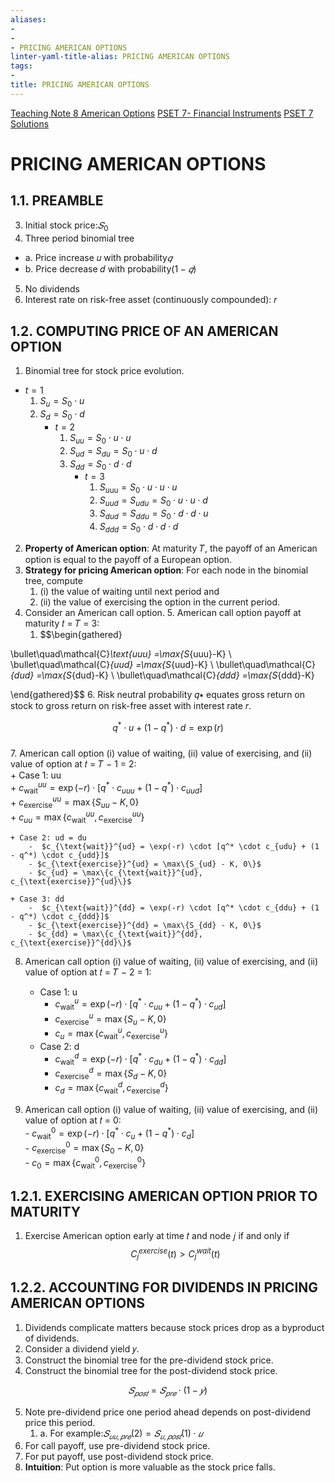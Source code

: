 ```yaml
---
aliases:
- 
- 
- PRICING AMERICAN OPTIONS
linter-yaml-title-alias: PRICING AMERICAN OPTIONS
tags:
- 
title: PRICING AMERICAN OPTIONS
---
```

[Teaching Note 8 American Options](Teaching%20Note%208%20American%20Options.md)
[PSET 7- Financial Instruments](PSET%207-%20Financial%20Instruments.md)
[PSET 7 Solutions](PSET%207%20Solutions.md)

# PRICING AMERICAN OPTIONS
## 1.1. PREAMBLE
3. Initial stock price:$𝑆_0$
4. Three period binomial tree
- a. Price increase 𝑢 with probability$𝑞$
- b. Price decrease 𝑑 with probability$(1 − 𝑞)$
5. No dividends
6. Interest rate on risk-free asset (continuously compounded): 𝑟

## 1.2. COMPUTING PRICE OF AN AMERICAN OPTION

1. Binomial tree for stock price evolution.
- $t=1$
	1. $S_u=S_0\cdot u$
	2. $S_d=S_0\cdot d$
		- ${} t=2 {}$
			1. $S_{uu}=S_{0}\cdot u\cdot u$
			2. $S_{ud}=S_{du}=S_0\cdot u\cdot d$
			3. $S_{dd}=S_0\cdot d\cdot d$
				- $t=3$
					1. $S_{\text{uuu}} = S _ { 0 }\cdot u\cdot u\cdot u$
					2. $S_{uud}=S_{udu}=S_{0}\cdot u\cdot u\cdot d$
					3. $S_{dud}=S_{ddu}=S_0\cdot d\cdot d\cdot u$
					4. $S_{ddd} =S_0\cdot d\cdot d\cdot d$
2. **Property of American option**: At maturity 𝑇, the payoff of an American option is equal to the payoff of a European option.
3. **Strategy for pricing American option**: For each node in the binomial tree, compute
	1. (i) the value of waiting until next period and
	2. (ii) the value of exercising the option in the current period.
4. Consider an American call option. 5. American call option payoff at maturity 𝑡 = 𝑇 = 3:
	1. $$\begin{gathered}

\bullet\quad\mathcal{C}_\text{uuu} =\max\{S_{uuu}-K\} \\
\bullet\quad\mathcal{C}_{uud} =\max\{S_{uud}-K\} \\
\bullet\quad\mathcal{C}_{dud} =\max\{S_{dud}-K\} \\
\bullet\quad\mathcal{C}_{ddd} =\max\{S_{ddd}-K\}

\end{gathered}$$
6. Risk neutral probability 𝑞∗ equates gross return on stock to gross return on risk-free asset
with interest rate 𝑟.

$$
q^{*}\cdot u+(1-q^{*})\cdot d=\exp(r)$$  
7. American call option (i) value of waiting, (ii) value of exercising, and (ii) value of option at 𝑡 = 𝑇 − 1 = 2:  
	+ Case 1: uu  
		+ $c_{\text{wait}}^{uu} = \exp(-r) \cdot [q^* \cdot c_{uuu} + (1 - q^*) \cdot c_{uud}]$  
		+ $c_{\text{exercise}}^{uu} = \max\{S_{uu} - K, 0\}$  
		+ ${} c_{uu} = \max\{c_{\text{wait}}^{uu}, c_{\text{exercise}}^{uu}\}$

	+ Case 2: ud = du  
		-  $c_{\text{wait}}^{ud} = \exp(-r) \cdot [q^* \cdot c_{udu} + (1 - q^*) \cdot c_{udd}]$ 
		- $c_{\text{exercise}}^{ud} = \max\{S_{ud} - K, 0\}$ 
		- $c_{ud} = \max\{c_{\text{wait}}^{ud}, c_{\text{exercise}}^{ud}\}$  
	
	+ Case 3: dd  
		-  $c_{\text{wait}}^{dd} = \exp(-r) \cdot [q^* \cdot c_{ddu} + (1 - q^*) \cdot c_{ddd}]$ 
		- $c_{\text{exercise}}^{dd} = \max\{S_{dd} - K, 0\}$
		- $c_{dd} = \max\{c_{\text{wait}}^{dd}, c_{\text{exercise}}^{dd}\}$ 

8. American call option (i) value of waiting, (ii) value of exercising, and (ii) value of option at 𝑡 = 𝑇 − 2 = 1:  
	+ Case 1: u  
		+ $c_{\text{wait}}^{u} = \exp(-r) \cdot [q^* \cdot c_{uu} + (1 - q^*) \cdot c_{ud}]$  
		+ $c_{\text{exercise}}^{u} = \max\{S_{u} - K, 0\}$  
		+ ${} c_{u} = \max\{c_{\text{wait}}^{u}, c_{\text{exercise}}^{u}\}$

	- Case 2: d  
		- $c_{\text{wait}}^{d} = \exp(-r) \cdot [q^* \cdot c_{du} + (1 - q^*) \cdot c_{dd}]$ 
		- $c_{\text{exercise}}^{d} = \max\{S_{d} - K, 0\}$
		- ${} c_{d} = \max\{c_{\text{wait}}^{d}, c_{\text{exercise}}^{d}\}$
	
9. American call option (i) value of waiting, (ii) value of exercising, and (ii) value of option at 𝑡 = 0:  
		- $c_{\text{wait}}^{0} = \exp(-r) \cdot [q^* \cdot c_{u} + (1 - q^*) \cdot c_{d}]$  
		- $c_{\text{exercise}}^{0} = \max\{S_{0} - K, 0\}$  
		- $c_{0} = \max\{c_{\text{wait}}^{0}, c_{\text{exercise}}^{0}\}$
## 1.2.1. EXERCISING AMERICAN OPTION PRIOR TO MATURITY

1. Exercise American option early at time 𝑡 and node 𝑗 if and only if$$C_j^{exercise}(t)>C_j^{wait}(t)$$

## 1.2.2. ACCOUNTING FOR DIVIDENDS IN PRICING AMERICAN OPTIONS

1. Dividends complicate matters because stock prices drop as a byproduct of dividends.
2. Consider a dividend yield 𝑦.
3. Construct the binomial tree for the pre-dividend stock price.
4. Construct the binomial tree for the post-dividend stock price.  

$$𝑆_{𝑝𝑜𝑠𝑡} = 𝑆_{𝑝𝑟𝑒} ⋅ (1 − 𝑦)$$

5. Note pre-dividend price one period ahead depends on post-dividend price this period.
	1. a. For example:$𝑆_{𝑢𝑢,𝑝𝑟𝑒}(2) = 𝑆_{𝑢,𝑝𝑜𝑠𝑡}(1) ⋅ 𝑢$
6. For call payoff, use pre-dividend stock price.
7. For put payoff, use post-dividend stock price.
8. **Intuition**: Put option is more valuable as the stock price falls.